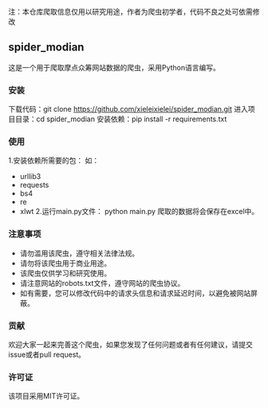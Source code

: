 注：本仓库爬取信息仅用以研究用途，作者为爬虫初学者，代码不良之处可依需修改
## spider_modian
这是一个用于爬取摩点众筹网站数据的爬虫，采用Python语言编写。

### 安装
下载代码：git clone https://github.com/xieleixielei/spider_modian.git
进入项目目录：cd spider_modian
安装依赖：pip install -r requirements.txt
### 使用
1.安装依赖所需要的包：
如：
- urllib3
- requests
- bs4
- re
- xlwt
2.运行main.py文件：
python main.py
爬取的数据将会保存在excel中。

### 注意事项
- 请勿滥用该爬虫，遵守相关法律法规。
- 请勿将该爬虫用于商业用途。
- 该爬虫仅供学习和研究使用。
- 请注意网站的robots.txt文件，遵守网站的爬虫协议。
- 如有需要，您可以修改代码中的请求头信息和请求延迟时间，以避免被网站屏蔽。
### 贡献
欢迎大家一起来完善这个爬虫，如果您发现了任何问题或者有任何建议，请提交issue或者pull request。

###  许可证
该项目采用MIT许可证。
